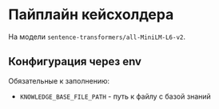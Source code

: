 # Пайплайн кейсхолдера

На модели `sentence-transformers/all-MiniLM-L6-v2`.

## Конфигурация через env

Обязательные к заполнению:

- `KNOWLEDGE_BASE_FILE_PATH` - путь к файлу с базой знаний
